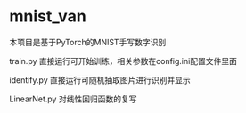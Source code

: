 # mnist_van
本项目是基于PyTorch的MNIST手写数字识别

train.py
直接运行可开始训练，相关参数在config.ini配置文件里面

identify.py
直接运行可随机抽取图片进行识别并显示

LinearNet.py
对线性回归函数的复写


